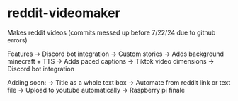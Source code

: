 # reddit-videomaker
 Makes reddit videos (commits messed up before 7/22/24 due to github errors)

Features
-> Discord bot integration
-> Custom stories
-> Adds background minecraft + TTS
-> Adds paced captions
-> Tiktok video dimensions
-> Discord bot integration

Adding soon:
-> Title as a whole text box
-> Automate from reddit link or text file
-> Upload to youtube automatically
-> Raspberry pi finale



